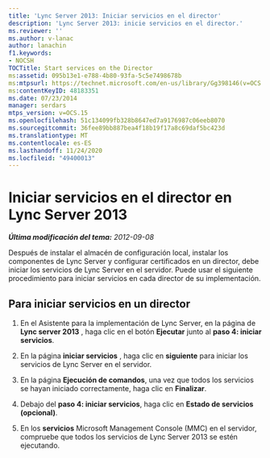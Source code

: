 ```yaml
---
title: 'Lync Server 2013: Iniciar servicios en el director'
description: 'Lync Server 2013: inicie servicios en el director.'
ms.reviewer: ''
ms.author: v-lanac
author: lanachin
f1.keywords:
- NOCSH
TOCTitle: Start services on the Director
ms:assetid: 095b13e1-e788-4b80-93fa-5c5e7498678b
ms:mtpsurl: https://technet.microsoft.com/en-us/library/Gg398146(v=OCS.15)
ms:contentKeyID: 48183351
ms.date: 07/23/2014
manager: serdars
mtps_version: v=OCS.15
ms.openlocfilehash: 51c134099fb328b8647ed7a9176987c06eeb8070
ms.sourcegitcommit: 36fee89bb887bea4f18b19f17a8c69daf5bc423d
ms.translationtype: MT
ms.contentlocale: es-ES
ms.lasthandoff: 11/24/2020
ms.locfileid: "49400013"
---
```

# <a name="start-services-on-the-director-in-lync-server-2013"></a>Iniciar servicios en el director en Lync Server 2013

<div data-xmlns="http://www.w3.org/1999/xhtml">

<div class="topic" data-xmlns="http://www.w3.org/1999/xhtml" data-msxsl="urn:schemas-microsoft-com:xslt" data-cs="https://msdn.microsoft.com/">

<div data-asp="https://msdn2.microsoft.com/asp">



</div>

<div id="mainSection">

<div id="mainBody">

<span> </span>

_**Última modificación del tema:** 2012-09-08_

Después de instalar el almacén de configuración local, instalar los componentes de Lync Server y configurar certificados en un director, debe iniciar los servicios de Lync Server en el servidor. Puede usar el siguiente procedimiento para iniciar servicios en cada director de su implementación.

<div>

## <a name="to-start-services-on-a-director"></a>Para iniciar servicios en un director

1.  En el Asistente para la implementación de Lync Server, en la página de **Lync server 2013** , haga clic en el botón **Ejecutar** junto al **paso 4: iniciar servicios**.

2.  En la página **iniciar servicios** , haga clic en **siguiente** para iniciar los servicios de Lync Server en el servidor.

3.  En la página **Ejecución de comandos**, una vez que todos los servicios se hayan iniciado correctamente, haga clic en **Finalizar**.

4.  Debajo del **paso 4: iniciar servicios**, haga clic en **Estado de servicios (opcional)**.

5.  En los **servicios** Microsoft Management Console (MMC) en el servidor, compruebe que todos los servicios de Lync Server 2013 se estén ejecutando.

</div>

</div>

<span> </span>

</div>

</div>

</div>

